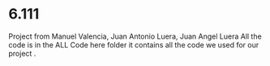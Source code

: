 # 6.111
Project from Manuel Valencia, Juan Antonio Luera, Juan Angel Luera 
All the code is in the ALL Code here folder it contains all the code we used for our project . 
